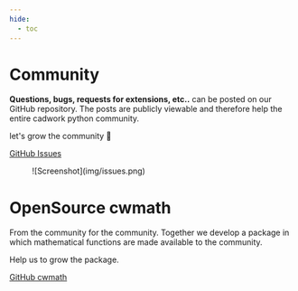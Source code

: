 ```yaml
---
hide:
  - toc
---
```


# Community

**Questions, bugs, requests for extensions, etc..** can be posted on our GitHub repository. 
The posts are publicly viewable and therefore help the entire cadwork python community. 

let's grow the community :rocket:

[GitHub Issues](https://github.com/cwapi3d/cwapi3dpython/issues)

<figure markdown="1">
![Screenshot](img/issues.png)
</figure>

# OpenSource cwmath

From the community for the community. 
Together we develop a package in which mathematical functions are made available to the community. 

Help us to grow the package.

[GitHub cwmath](https://github.com/cwapi3d/cwmath)
